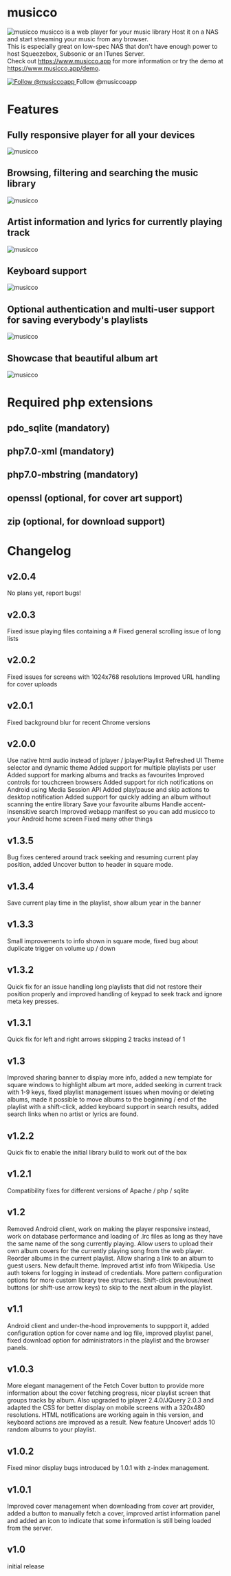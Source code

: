 # musicco
![musicco](/doc/img/header-bg.png?raw=true "musicco")
musicco is a web player for your music library Host it on a NAS and start streaming your music from any browser.  
This is especially great on low-spec NAS that don't have enough power to host Squeezebox, Subsonic or an ITunes Server.  
Check out https://www.musicco.app for more information or try the demo at https://www.musicco.app/demo.

<a href="https://twitter.com/musiccoapp">
  <img src="http://jpillora.com/github-twitter-button/img/tweet.png" alt="Follow @musiccoapp" Follow @musiccoapp"></img>
</a> Follow @musiccoapp

# Features

## Fully responsive player for all your devices

![musicco](/doc/img/readme/responsive.png?raw=true "Fully responsive player for all your devices")

## Browsing, filtering and searching the music library

![musicco](/doc/img/readme/browsing-searching.png?raw=true "Browsing, filtering and searching the music library")

## Artist information and lyrics for currently playing track

![musicco](/doc/img/readme/artistInfo-lyrics.png?raw=true "Artist information and lyrics for currently playing track")

## Keyboard support

![musicco](/doc/img/readme/keyboard.png?raw=true "Keyboard support")

## Optional authentication and multi-user support for saving everybody's playlists

![musicco](/doc/img/readme/auth-playlist.png?raw=true "Optional authentication and multi-user support for saving everybody's playlists")

## Showcase that beautiful album art

![musicco](/doc/img/readme/square.png?raw=true "Showcase that beautiful album art")


# Required php extensions

## pdo_sqlite (mandatory)
## php7.0-xml (mandatory)
## php7.0-mbstring (mandatory)
## openssl (optional, for cover art support)
## zip (optional, for download support)


# Changelog

## v2.0.4
  No plans yet, report bugs!

## v2.0.3
  Fixed issue playing files containing a #
  Fixed general scrolling issue of long lists

## v2.0.2
  Fixed issues for screens with 1024x768 resolutions
  Improved URL handling for cover uploads

## v2.0.1
  Fixed background blur for recent Chrome versions

## v2.0.0
  Use native html audio instead of jplayer / jplayerPlaylist
  Refreshed UI
  Theme selector and dynamic theme
  Added support for multiple playlists per user
  Added support for marking albums and tracks as favourites
  Improved controls for touchcreen browsers
  Added support for rich notifications on Android using Media Session API
  Added play/pause and skip actions to desktop notification
  Added support for quickly adding an album without scanning the entire library
  Save your favourite albums
  Handle accent-insensitive search
  Improved webapp manifest so you can add musicco to your Android home screen
  Fixed many other things

## v1.3.5
  Bug fixes centered around track seeking and resuming current play position, added Uncover button to header in square mode.

## v1.3.4
 Save current play time in the playlist, show album year in the banner

## v1.3.3
 Small improvements to info shown in square mode, fixed bug about duplicate trigger on volume up / down


## v1.3.2
 Quick fix for an issue handling long playlists that did not restore their position properly and improved handling of keypad to seek track and ignore meta key presses.

## v1.3.1
 Quick fix for left and right arrows skipping 2 tracks instead of 1

## v1.3
 Improved sharing banner to display more info, added a new template for square windows to highlight album art more, added seeking in current track with 1-9 keys, fixed playlist management issues when moving or deleting albums, made it possible to move albums to the beginning / end of the playlist with a shift-click, added keyboard support in search results, added search links when no artist or lyrics are found.

## v1.2.2
 Quick fix to enable the initial library build to work out of the box

## v1.2.1
 Compatibility fixes for different versions of Apache / php / sqlite

## v1.2
 Removed Android client, work on making the player responsive instead, work on database performance and loading of .lrc files as long as they have the same name of the song currently playing. Allow users to upload their own album covers for the currently playing song from the web player. Reorder albums in the current playlist. Allow sharing a link to an album to guest users. New default theme. Improved artist info from Wikipedia. Use auth tokens for logging in instead of credentials. More pattern configuration options for more custom library tree structures. Shift-click previous/next buttons (or shift-use arrow keys) to skip to the next album in the playlist.

## v1.1
 Android client and under-the-hood improvements to suppport it, added configuration option for cover name and log file, improved playlist panel, fixed download option for administrators in the playlist and the browser panels.

## v1.0.3
 More elegant management of the Fetch Cover button to provide more information about the cover fetching progress, nicer playlist screen that groups tracks by album. Also upgraded to jplayer 2.4.0/JQuery 2.0.3 and adapted the CSS for better display on mobile screens with a 320x480 resolutions. HTML notifications are working again in this version, and keyboard actions are improved as a result. New feature Uncover! adds 10 random albums to your playlist.

## v1.0.2
 Fixed minor display bugs introduced by 1.0.1 with z-index management.

## v1.0.1
 Improved cover management when downloading from cover art provider, added a button to manually fetch a cover, improved artist information panel and added an icon to indicate that some information is still being loaded from the server.

## v1.0
 initial release